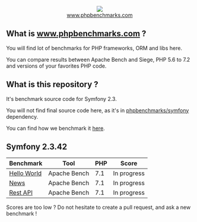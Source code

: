 <p align="center">
  <img src="http://www.phpbenchmarks.com/images/logo_github.png">
  <br>
  <a href="http://www.phpbenchmarks.com" target="_blank">www.phpbenchmarks.com</a>
</p>

## What is www.phpbenchmarks.com ?

You will find lot of benchmarks for PHP frameworks, ORM and libs here.

You can compare results between Apache Bench and Siege, PHP 5.6 to 7.2 and versions of your favorites PHP code.

## What is this repository ?

It's benchmark source code for Symfony 2.3.

You will not find final source code here, as it's in [phpbenchmarks/symfony](https://github.com/phpbenchmarks/symfony/tree/2.0.0) dependency.

You can find how we benchmark it [here](http://www.phpbenchmarks.com/en/benchmark-protocol).

## Symfony 2.3.42

Benchmark | Tool | PHP | Score
--------- | ---- | --- | -----
[Hello World](http://www.phpbenchmarks.com/en/benchmark/apache-bench/php-7.1/symfony-2.3.html#benchmark-hello-world) | Apache Bench | 7.1 | In progress
[News](http://www.phpbenchmarks.com/en/benchmark/apache-bench/php-7.1/symfony-2.3.html#benchmark-news) | Apache Bench | 7.1 | In progress
[Rest API](http://www.phpbenchmarks.com/en/benchmark/apache-bench/php-7.1/symfony-2.3.html#benchmark-rest) | Apache Bench | 7.1 | In progress

Scores are too low ? Do not hesitate to create a pull request, and ask a new benchmark !
